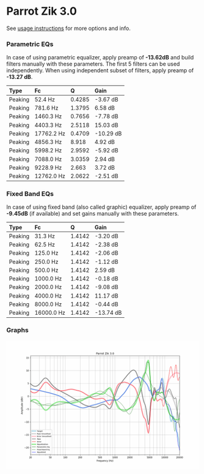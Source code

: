 # Parrot Zik 3.0
See [usage instructions](https://github.com/jaakkopasanen/AutoEq#usage) for more options and info.

### Parametric EQs
In case of using parametric equalizer, apply preamp of **-13.62dB** and build filters manually
with these parameters. The first 5 filters can be used independently.
When using independent subset of filters, apply preamp of **-13.27 dB**.

| Type    | Fc         |      Q | Gain      |
|:--------|:-----------|:-------|:----------|
| Peaking | 52.4 Hz    | 0.4285 | -3.67 dB  |
| Peaking | 781.6 Hz   | 1.3795 | 6.58 dB   |
| Peaking | 1460.3 Hz  | 0.7656 | -7.78 dB  |
| Peaking | 4403.3 Hz  | 2.5118 | 15.03 dB  |
| Peaking | 17762.2 Hz | 0.4709 | -10.29 dB |
| Peaking | 4856.3 Hz  | 8.918  | 4.92 dB   |
| Peaking | 5998.2 Hz  | 2.9592 | -5.92 dB  |
| Peaking | 7088.0 Hz  | 3.0359 | 2.94 dB   |
| Peaking | 9228.9 Hz  | 2.663  | 3.72 dB   |
| Peaking | 12762.0 Hz | 2.0622 | -2.51 dB  |

### Fixed Band EQs
In case of using fixed band (also called graphic) equalizer, apply preamp of **-9.45dB**
(if available) and set gains manually with these parameters.

| Type    | Fc         |      Q | Gain      |
|:--------|:-----------|:-------|:----------|
| Peaking | 31.3 Hz    | 1.4142 | -3.20 dB  |
| Peaking | 62.5 Hz    | 1.4142 | -2.38 dB  |
| Peaking | 125.0 Hz   | 1.4142 | -2.06 dB  |
| Peaking | 250.0 Hz   | 1.4142 | -1.12 dB  |
| Peaking | 500.0 Hz   | 1.4142 | 2.59 dB   |
| Peaking | 1000.0 Hz  | 1.4142 | -0.18 dB  |
| Peaking | 2000.0 Hz  | 1.4142 | -9.08 dB  |
| Peaking | 4000.0 Hz  | 1.4142 | 11.17 dB  |
| Peaking | 8000.0 Hz  | 1.4142 | -0.44 dB  |
| Peaking | 16000.0 Hz | 1.4142 | -13.74 dB |

### Graphs
![](./Parrot%20Zik%203.0.png)